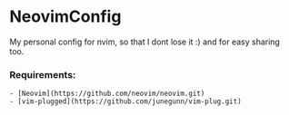 # NeovimConfig
My personal config for nvim, so that I dont lose it :)
and for easy sharing too.

### Requirements:

	- [Neovim](https://github.com/neovim/neovim.git)
	- [vim-plugged](https://github.com/junegunn/vim-plug.git)
